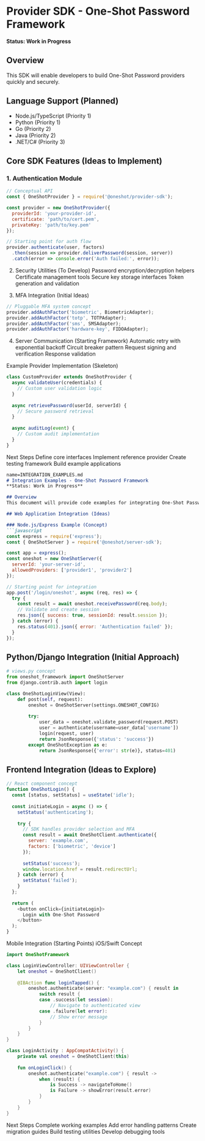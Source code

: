 # Provider SDK - One-Shot Password Framework
**Status: Work in Progress**

## Overview
This SDK will enable developers to build One-Shot Password providers quickly and securely.

## Language Support (Planned)
- Node.js/TypeScript (Priority 1)
- Python (Priority 1)
- Go (Priority 2)
- Java (Priority 2)
- .NET/C# (Priority 3)

## Core SDK Features (Ideas to Implement)

### 1. Authentication Module
```javascript
// Conceptual API
const { OneShotProvider } = require('@oneshot/provider-sdk');

const provider = new OneShotProvider({
  providerId: 'your-provider-id',
  certificate: 'path/to/cert.pem',
  privateKey: 'path/to/key.pem'
});

// Starting point for auth flow
provider.authenticate(user, factors)
  .then(session => provider.deliverPassword(session, server))
  .catch(error => console.error('Auth failed:', error));
```

2. Security Utilities (To Develop)
Password encryption/decryption helpers
Certificate management tools
Secure key storage interfaces
Token generation and validation

3. MFA Integration (Initial Ideas)
```javascript
// Pluggable MFA system concept
provider.addAuthFactor('biometric', BiometricAdapter);
provider.addAuthFactor('totp', TOTPAdapter);
provider.addAuthFactor('sms', SMSAdapter);
provider.addAuthFactor('hardware-key', FIDOAdapter);
```

4. Server Communication (Starting Framework)
Automatic retry with exponential backoff
Circuit breaker pattern
Request signing and verification
Response validation

Example Provider Implementation (Skeleton)

```javascript
class CustomProvider extends OneShotProvider {
  async validateUser(credentials) {
    // Custom user validation logic
  }
  
  async retrievePassword(userId, serverId) {
    // Secure password retrieval
  }
  
  async auditLog(event) {
    // Custom audit implementation
  }
}
```

Next Steps
Define core interfaces
Implement reference provider
Create testing framework
Build example applications


```markdown 
name=INTEGRATION_EXAMPLES.md
# Integration Examples - One-Shot Password Framework
**Status: Work in Progress**

## Overview
This document will provide code examples for integrating One-Shot Password into various platforms and frameworks.

## Web Application Integration (Ideas)

### Node.js/Express Example (Concept)
```javascript
const express = require('express');
const { OneShotServer } = require('@oneshot/server-sdk');

const app = express();
const oneshot = new OneShotServer({
  serverId: 'your-server-id',
  allowedProviders: ['provider1', 'provider2']
});

// Starting point for integration
app.post('/login/oneshot', async (req, res) => {
  try {
    const result = await oneshot.receivePassword(req.body);
    // Validate and create session
    res.json({ success: true, sessionId: result.session });
  } catch (error) {
    res.status(401).json({ error: 'Authentication failed' });
  }
});

```

## Python/Django Integration (Initial Approach)

```python
# views.py concept
from oneshot_framework import OneShotServer
from django.contrib.auth import login

class OneShotLoginView(View):
    def post(self, request):
        oneshot = OneShotServer(settings.ONESHOT_CONFIG)
        
        try:
            user_data = oneshot.validate_password(request.POST)
            user = authenticate(username=user_data['username'])
            login(request, user)
            return JsonResponse({'status': 'success'})
        except OneShotException as e:
            return JsonResponse({'error': str(e)}, status=401)
```

## Frontend Integration (Ideas to Explore)

```javascript
// React component concept
function OneShotLogin() {
  const [status, setStatus] = useState('idle');
  
  const initiateLogin = async () => {
    setStatus('authenticating');
    
    try {
      // SDK handles provider selection and MFA
      const result = await OneShotClient.authenticate({
        server: 'example.com',
        factors: ['biometric', 'device']
      });
      
      setStatus('success');
      window.location.href = result.redirectUrl;
    } catch (error) {
      setStatus('failed');
    }
  };
  
  return (
    <button onClick={initiateLogin}>
      Login with One-Shot Password
    </button>
  );
}
```

Mobile Integration (Starting Points)
iOS/Swift Concept

```swift
import OneShotFramework

class LoginViewController: UIViewController {
    let oneshot = OneShotClient()
    
    @IBAction func loginTapped() {
        oneshot.authenticate(server: "example.com") { result in
            switch result {
            case .success(let session):
                // Navigate to authenticated view
            case .failure(let error):
                // Show error message
            }
        }
    }
}
```


```Kotlin
class LoginActivity : AppCompatActivity() {
    private val oneshot = OneShotClient(this)
    
    fun onLoginClick() {
        oneshot.authenticate("example.com") { result ->
            when (result) {
                is Success -> navigateToHome()
                is Failure -> showError(result.error)
            }
        }
    }
}
```

Next Steps
Complete working examples
Add error handling patterns
Create migration guides
Build testing utilities
Develop debugging tools

